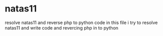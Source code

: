 # natas11
resolve natas11 and reverse php to python code
in this file i try to resolve natas11 and write code and revercing php in to python
